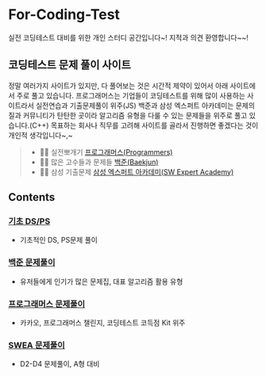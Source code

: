 # For-Coding-Test
 실전 코딩테스트 대비를 위한 개인 스터디 공간입니다~! 지적과 의견 환영합니다~~!

## 코딩테스트 문제 풀이 사이트
정말 여러가지 사이트가 있지만, 다 풀어보는 것은 시간적 제약이 있어서 아래 사이트에서 주로 풀고 있습니다. 프로그래머스는 기업들이 코딩테스트를 위해 많이 사용하는 사이트라서 실전연습과 기출문제풀이 위주(JS) 백준과 삼성 엑스퍼트 아카데미는 문제의 질과 커뮤니티가 탄탄한 곳이라 알고리즘 유형을 다룰 수 있는 문제들을 위주로 풀고 있습니다.(C++) 목표하는 회사나 직무를 고려해 사이트를 골라서 진행하면 좋겠다는 것이 개인적 생각입니다~,~
>   - 👊🏻 실전뽀개기 [프로그래머스(Programmers)](https://programmers.co.kr/)
>   - 🙏🏻 많은 고수들과 문제들 [백준(Baekjun)](https://www.acmicpc.net/)
>   - ✍🏻 삼성 기출문제 [삼성 엑스퍼트 아카데미(SW Expert Academy)](https://swexpertacademy.com/main/main.do)
## Contents
### [기초 DS/PS](https://github.com/ss-won/For-Coding-Test/blob/master/Basic/basic.md)
- 기초적인 DS, PS문제 풀이
### [백준 문제풀이](https://github.com/ss-won/For-Coding-Test/blob/master/Baekjun/baekjun.md)  
- 유저들에게 인기가 많은 문제집, 대표 알고리즘 활용 유형
### [프로그래머스 문제풀이](https://github.com/ss-won/For-Coding-Test/blob/master/Baekjun/programmers.md)  
- 카카오, 프로그래머스 챌린지, 코딩테스트 코득점 Kit 위주
### [SWEA 문제풀이]()
- D2-D4 문제풀이, A형 대비



